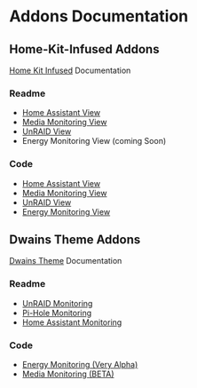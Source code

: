 # Addons Documentation


## Home-Kit-Infused Addons

[Home Kit Infused](https://github.com/jimz011/homekit-infused) Documentation

### Readme
- [Home Assistant View](./addons/hki/readme_ha_monitor.md)
- [Media Monitoring View](./addons/hki/readme_media_view.md)
- [UnRAID View](./addons/hki/readme_unraid_monitor.md)
- Energy Monitoring View (coming Soon)

### Code 
- [Home Assistant View](./addons/hki/readme_ha_monitor.md)
- [Media Monitoring View](./addons/hki/readme_media_view.md)
- [UnRAID View](./addons/hki/readme_unraid_monitor.md)
- [Energy Monitoring View](./addons/hki/coming_soon)

## Dwains Theme Addons

[Dwains Theme](https://github.com/dwainscheeren/lovelace-dwains-theme) Documentation

### Readme
- [UnRAID Monitoring](./addons/dwains/readme_unraid_monitor.md)
- [Pi-Hole Monitoring](./addons/dwains/readme_pi_hole.md)
- [Home Assistant Monitoring](./addons/dwains/readme_ha_monitor.md)

### Code 
- [Energy Monitoring (Very Alpha)](./addons/dwains/addons/more_page/power_usage.md)
- [Media Monitoring (BETA)](./addons/dwains/addons/more_page/media.md)